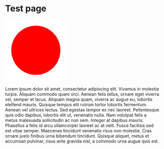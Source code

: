 # Test page

![Test image](test/test.svg)

Lorem ipsum dolor sit amet, consectetur adipiscing elit. Vivamus in molestie turpis. Aliquam commodo
quam orci. Aenean felis tellus, ornare eget viverra vel, semper et lacus. Aliquam magna quam,
viverra ac augue eu, lobortis eleifend mauris. Quisque tempus elit rutrum tortor lobortis fermentum.
Aenean vel ultrices lectus. Sed egestas tempor ex nec laoreet. Pellentesque quis odio dapibus,
lobortis elit ut, venenatis nulla. Nam volutpat felis a metus malesuada sollicitudin ac non sem.
Integer at dapibus mauris. Phasellus a felis id arcu ullamcorper laoreet ac at velit. Fusce
facilisis sed est vitae semper. Maecenas tincidunt venenatis risus non molestie. Cras ornare justo
finibus urna bibendum tincidunt. Quisque aliquet, metus et accumsan pulvinar, risus ante gravida
nisl, a commodo urna augue quis est.
